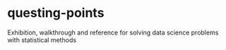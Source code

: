 # questing-points
Exhibition, walkthrough and reference for solving data science problems with statistical methods
